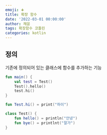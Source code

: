 ```yaml
---
emoji: ➕
title: 확장 함수
date: '2022-03-01 00:00:00'
author: 채윤
tags: 확장함수 코틀린
categories: kotlin
---
```


## 정의

기존에 정의되어 있는 클래스에 함수를 추가하는 기능

```kotlin
fun main() {
    val test = Test()
    Test().hello()
    test.hi()
}

fun Test.hi() = print("하이")

class Test() {
    fun hello() = println("안녕")
    fun bye() = printlnt("잘가")
}
```
